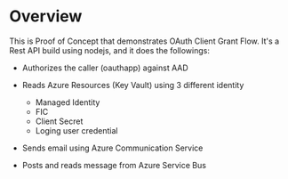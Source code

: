 # Overview
This is Proof of Concept that demonstrates OAuth Client Grant Flow. It's a Rest API build using nodejs, and it does the followings:

- Authorizes the caller (oauthapp) against AAD

- Reads Azure Resources (Key Vault) using 3 different identity
    - Managed Identity
    - FIC
    - Client Secret
    - Loging user credential

- Sends email using Azure Communication Service

- Posts and reads message from Azure Service Bus

